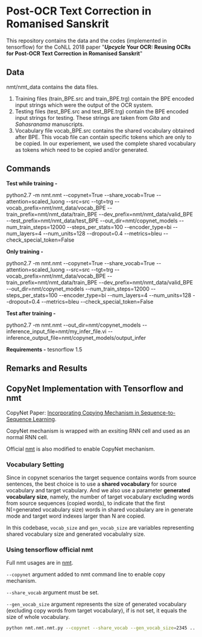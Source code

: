 # Post-OCR Text Correction in Romanised Sanskrit

This repository contains the data and the codes (implemented in tensorflow) for the CoNLL 2018 paper "***Upcycle* Your OCR: Reusing OCRs for Post-OCR Text Correction in Romanised Sanskrit**" 

## Data

nmt/nmt_data contains the data files. 
1. Training files (train_BPE.src and train_BPE.trg) contain the BPE encoded input strings which were the output of the OCR system.
2. Testing files (test_BPE.src and test_BPE.trg) contain the BPE encoded input strings for testing. These strings are taken from *Gita* and *Sahasranama* manuscripts.
3. Vocabulary file vocab_BPE.src contains the shared vocabulary obtained after BPE. This vocab file can contain specific tokens which are only to be copied. In our experiement, we used the complete shared vocabulary as tokens which need to be copied and/or generated.

## Commands

**Test while training -** 

python2.7 -m nmt.nmt --copynet=True --share_vocab=True --attention=scaled_luong --src=src --tgt=trg --vocab_prefix=nmt/nmt_data/vocab_BPE  --train_prefix=nmt/nmt_data/train_BPE  --dev_prefix=nmt/nmt_data/valid_BPE  --test_prefix=nmt/nmt_data/test_BPE --out_dir=nmt/copynet_models --num_train_steps=12000 --steps_per_stats=100 --encoder_type=bi --num_layers=4 --num_units=128 --dropout=0.4 --metrics=bleu --check_special_token=False

**Only training -** 

python2.7 -m nmt.nmt --copynet=True --share_vocab=True --attention=scaled_luong --src=src --tgt=trg --vocab_prefix=nmt/nmt_data/vocab_BPE  --train_prefix=nmt/nmt_data/train_BPE  --dev_prefix=nmt/nmt_data/valid_BPE --out_dir=nmt/copynet_models --num_train_steps=12000 --steps_per_stats=100 --encoder_type=bi --num_layers=4 --num_units=128 --dropout=0.4 --metrics=bleu --check_special_token=False

**Test after training -** 

python2.7 -m nmt.nmt --out_dir=nmt/copynet_models --inference_input_file=nmt/my_infer_file.vi --inference_output_file=nmt/copynet_models/output_infer

**Requirements -** tesnorflow 1.5

## Remarks and Results

## CopyNet Implementation with Tensorflow and nmt

CopyNet Paper: [Incorporating Copying Mechanism in Sequence-to-Sequence Learning](https://arxiv.org/abs/1603.06393).

CopyNet mechanism is wrapped with an exsiting RNN cell and used as an normal RNN cell.

Official [nmt](https://github.com/tensorflow/nmt) is also modified to enable CopyNet  mechanism.

### Vocabulary Setting

Since in copynet scenarios the target sequence contains words from source sentences, the best choice is to use a **shared vocabulary** for source vocabulary and target vcabulary. And we also use a parameter **generated  vocabulary size**, namely, the number of target vocabulary excluding  words from source sequences (copied words), to indicate that the first N(=generated vocabulary size) words in shared vocabulary are in generate mode and target word indexes larger than N are copied.

In this codebase, `vocab_size` and `gen_vocab_size` are variables representing shared vocabulary size and generated vocabulalry size.

### Using tensorflow official nmt

Full nmt usages are in [nmt](https://github.com/tensorflow/nmt).

`--copynet` argument added to nmt command line to enable copy mechanism.

`--share_vocab` argument must be set.

`--gen_vocab_size` argument represents the size of generated vocabulary (excluding copy words from target vocabulary), if is not set, it equals the size of whole vocabulary.

```bash
python nmt.nmt.nmt.py --copynet --share_vocab --gen_vocab_size=2345 ...other_nmt_arguments
```

